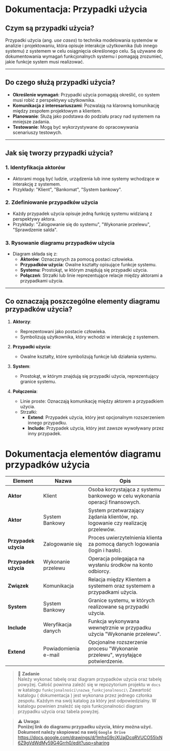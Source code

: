 # Dokumentacja: Przypadki użycia

## Czym są przypadki użycia?

Przypadki użycia (ang. *use cases*) to technika modelowania systemów w analizie i projektowaniu, która opisuje interakcje użytkownika (lub innego systemu) z systemem w celu osiągnięcia określonego celu. Są używane do dokumentowania wymagań funkcjonalnych systemu i pomagają zrozumieć, jakie funkcje system musi realizować.

---

## Do czego służą przypadki użycia?

- **Określenie wymagań**: Przypadki użycia pomagają określić, co system musi robić z perspektywy użytkownika.
- **Komunikacja z interesariuszami**: Pozwalają na klarowną komunikację między zespołem projektowym a klientem.
- **Planowanie**: Służą jako podstawa do podziału pracy nad systemem na mniejsze zadania.
- **Testowanie**: Mogą być wykorzystywane do opracowywania scenariuszy testowych.

---

## Jak się tworzy przypadki użycia?

### 1. **Identyfikacja aktorów**
- Aktorami mogą być ludzie, urządzenia lub inne systemy wchodzące w interakcję z systemem.
- Przykłady: "Klient", "Bankomat", "System bankowy".

### 2. **Zdefiniowanie przypadków użycia**
- Każdy przypadek użycia opisuje jedną funkcję systemu widzianą z perspektywy aktora.
- Przykłady: "Zalogowanie się do systemu", "Wykonanie przelewu", "Sprawdzenie salda".

### 3. **Rysowanie diagramu przypadków użycia**
- Diagram składa się z:
    - **Aktorów**: Oznaczanych za pomocą postaci człowieka.
    - **Przypadków użycia**: Owalne kształty opisujące funkcje systemu.
    - **Systemu**: Prostokąt, w którym znajdują się przypadki użycia.
    - **Połączeń**: Strzałki lub linie reprezentujące relacje między aktorami a przypadkami użycia.

---

## Co oznaczają poszczególne elementy diagramu przypadków użycia?

1. **Aktorzy**:
    - Reprezentowani jako postacie człowieka.
    - Symbolizują użytkownika, który wchodzi w interakcję z systemem.

2. **Przypadki użycia**:
    - Owalne kształty, które symbolizują funkcje lub działania systemu.

3. **System**:
    - Prostokąt, w którym znajdują się przypadki użycia, reprezentujący granice systemu.

4. **Połączenia**:
    - Linie proste: Oznaczają komunikację między aktorem a przypadkiem użycia.
    - Strzałki:
        - **Extend**: Przypadek użycia, który jest opcjonalnym rozszerzeniem innego przypadku.
        - **Include**: Przypadek użycia, który jest zawsze wywoływany przez inny przypadek.


# Dokumentacja elementów diagramu przypadków użycia

| **Element**        | **Nazwa**             | **Opis**                                                                 |
|---------------------|-----------------------|---------------------------------------------------------------------------|
| **Aktor**           | Klient               | Osoba korzystająca z systemu bankowego w celu wykonania operacji finansowych. |
| **Aktor**           | System Bankowy       | System przetwarzający żądania klientów, np. logowanie czy realizację przelewów. |
| **Przypadek użycia**| Zalogowanie się      | Proces uwierzytelnienia klienta za pomocą danych logowania (login i hasło).   |
| **Przypadek użycia**| Wykonanie przelewu   | Operacja polegająca na wysłaniu środków na konto odbiorcy.                 |
| **Związek**         | Komunikacja          | Relacja między Klientem a systemem oraz systemem a przypadkami użycia.    |
| **System**          | System Bankowy       | Granice systemu, w których realizowane są przypadki użycia.               |
| **Include**         | Weryfikacja danych   | Funkcja wykonywana wewnętrznie w przypadku użycia "Wykonanie przelewu".   |
| **Extend**          | Powiadomienia e-mail | Opcjonalne rozszerzenie procesu "Wykonanie przelewu", wysyłające potwierdzenie. |

>🎯  **Zadanie**<br>
Należy wykonać tabelę oraz diagram przypadków użycia oraz tabelę powyżej. Całość powinna zaleźć się w repozytorium projektu w `docs` w katalogu `funkcjonalności\nazwa_funkcjonalnosci\` 
Zawartość katalogu ( dokumentacja ) jest wykonana przez jednego członka zespołu. Każdym ma swój katalog za który jest odpowiedzialny.
W katalogu powinien znaleźć się opis funkcjonalności diagram przypadku użycia oraz tabela powyżej.

> ⚠️ **Uwaga:**  
> **Poniżej link do diagramu przypadku użycia, który można użyć. Dokument należy skopiować na swój `Google Drive`**
https://docs.google.com/drawings/d/1mhsG9cjXUajDcqRVUCO55IxN6Z9gVdWdMy59G4Grrh0/edit?usp=sharing